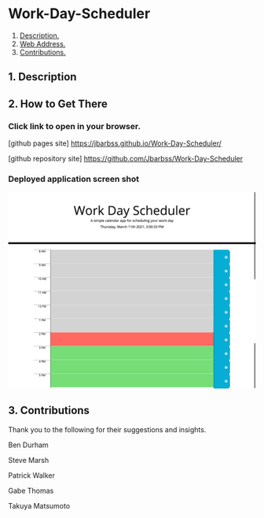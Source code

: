 # Work-Day-Scheduler

1. [ Description. ](#desc)
2. [ Web Address. ](#web-address)
3. [ Contributions. ](#contributions)




<a name="desc"></a>
## 1. Description




<a name="web-address"></a>
## 2. How to Get There

### Click link to open in your browser.


[github pages site] https://jbarbss.github.io/Work-Day-Scheduler/

[github repository site] https://github.com/Jbarbss/Work-Day-Scheduler

### Deployed application screen shot

![ScreenShot](images/Work-Day-Scheduler.jpg "Desktop")




<a name="contributions"></a>
## 3. Contributions
Thank you to the following for their suggestions and insights.

Ben Durham

Steve Marsh

Patrick Walker

Gabe Thomas

Takuya Matsumoto
